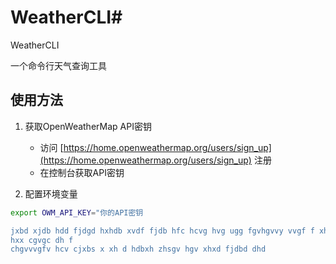  # WeatherCLI# 
WeatherCLI

一个命令行天气查询工具

## 使用方法

1. 获取OpenWeatherMap API密钥
   - 访问 [https://home.openweathermap.org/users/sign_up](https://home.openweathermap.org/users/sign_up) 注册
   - 在控制台获取API密钥

2. 配置环境变量
```bash
export OWM_API_KEY="你的API密钥

jxbd xjdb hdd fjdgd hxhdb xvdf fjdb hfc hcvg hvg ugg fgvhgvvy vvgf f xhx
hxx cgvgc dh f
chgvvvgfv hcv cjxbs x xh d hdbxh zhsgv hgv xhxd fjdbd dhd